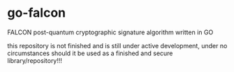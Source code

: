 # go-falcon
FALCON post-quantum cryptographic signature algorithm written in GO

this repository is not finished and is still under active development, under no circumstances should it be used as a finished and secure library/repository!!!
